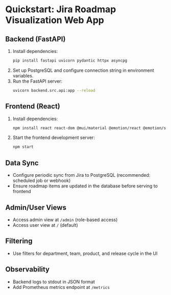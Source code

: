 # Quickstart: Jira Roadmap Visualization Web App

## Backend (FastAPI)

1. Install dependencies:
   ```bash
   pip install fastapi uvicorn pydantic httpx asyncpg
   ```
2. Set up PostgreSQL and configure connection string in environment variables.
3. Run the FastAPI server:
   ```bash
   uvicorn backend.src.api:app --reload
   ```

## Frontend (React)

1. Install dependencies:
   ```bash
   npm install react react-dom @mui/material @emotion/react @emotion/styled
   ```
2. Start the frontend development server:
   ```bash
   npm start
   ```

## Data Sync
- Configure periodic sync from Jira to PostgreSQL (recommended: scheduled job or webhook)
- Ensure roadmap items are updated in the database before serving to frontend

## Admin/User Views
- Access admin view at `/admin` (role-based access)
- Access user view at `/` (default)

## Filtering
- Use filters for department, team, product, and release cycle in the UI

## Observability
- Backend logs to stdout in JSON format
- Add Prometheus metrics endpoint at `/metrics`
